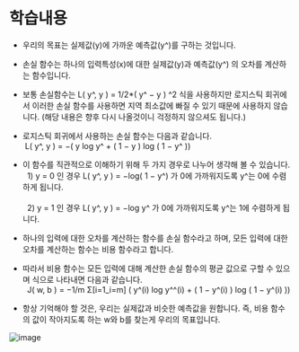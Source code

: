 # 학습내용

- 우리의 목표는 실제값(y)에 가까운 예측값(y^)를 구하는 것입니다.
- 손실 함수는 하나의 입력특성(x)에 대한 실제값(y)과 예측값(y^) 의 오차를 계산하는 함수입니다.
- 보통 손실함수는  L( y^, y ) = 1/2*( y^ − y ) ^2 식을 사용하지만 로지스틱 회귀에서 이러한 손실 함수를 사용하면 지역 최소값에 빠질 수 있기 때문에 사용하지 않습니다. (해당 내용은 향후 다시 나올것이니 걱정하지 않으셔도 됩니다.)
- 로지스틱 회귀에서 사용하는 손실 함수는 다음과 같습니다.
 <br>&nbsp;L( y^, y ) = −( y log y^ + ( 1 − y ) log ( 1 − y^ )) 

- 이 함수를 직관적으로 이해하기 위해 두 가지 경우로 나누어 생각해 볼 수 있습니다.
<br>&nbsp; 1) y = 0 인 경우 L( y^, y ) = −log( 1 − y^) 가 0에 가까워지도록 y^는 0에 수렴하게 됩니다.  
<br>&nbsp; 2) y = 1 인 경우 L( y^, y ) = −log y^ 가 0에 가까워지도록 y^는 1에 수렴하게 됩니다.  

- 하나의 입력에 대한 오차를 계산하는 함수를 손실 함수라고 하며, 모든 입력에 대한 오차를 계산하는 함수는 비용 함수라고 합니다.
- 따라서 비용 함수는 모든 입력에 대해 계산한 손실 함수의 평균 값으로 구할 수 있으며 식으로 나타내면 다음과 같습니다.
<br>&nbsp; J( w, b ) = −1/m Σ[i=1_i=m] ( y^(i) log y^^(i) + ( 1 − y^(i) ) log ( 1 − y^(i) )) 

- 항상 기억해야 할 것은, 우리는 실제값과 비슷한 예측값을 원합니다. 즉, 비용 함수의 값이 작아지도록 하는 w와 b를 찾는게 우리의 목표입니다.



![image](https://user-images.githubusercontent.com/52098725/92112003-1b291080-ee28-11ea-9015-4aab7c6888b9.png)
